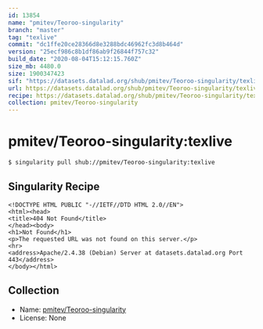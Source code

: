 ```yaml
---
id: 13854
name: "pmitev/Teoroo-singularity"
branch: "master"
tag: "texlive"
commit: "dc1ffe20ce28366d8e3288bdc46962fc3d8b464d"
version: "25ecf986c8b1df86ab9f26844f757c32"
build_date: "2020-08-04T15:12:15.760Z"
size_mb: 4480.0
size: 1900347423
sif: "https://datasets.datalad.org/shub/pmitev/Teoroo-singularity/texlive/2020-08-04-dc1ffe20-25ecf986/25ecf986c8b1df86ab9f26844f757c32.sif"
url: https://datasets.datalad.org/shub/pmitev/Teoroo-singularity/texlive/2020-08-04-dc1ffe20-25ecf986/
recipe: https://datasets.datalad.org/shub/pmitev/Teoroo-singularity/texlive/2020-08-04-dc1ffe20-25ecf986/Singularity
collection: pmitev/Teoroo-singularity
---
```


# pmitev/Teoroo-singularity:texlive

```bash
$ singularity pull shub://pmitev/Teoroo-singularity:texlive
```

## Singularity Recipe

```singularity
<!DOCTYPE HTML PUBLIC "-//IETF//DTD HTML 2.0//EN">
<html><head>
<title>404 Not Found</title>
</head><body>
<h1>Not Found</h1>
<p>The requested URL was not found on this server.</p>
<hr>
<address>Apache/2.4.38 (Debian) Server at datasets.datalad.org Port 443</address>
</body></html>
```

## Collection

 - Name: [pmitev/Teoroo-singularity](https://github.com/pmitev/Teoroo-singularity)
 - License: None

